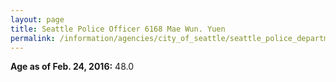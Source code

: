 ```yaml
---
layout: page
title: Seattle Police Officer 6168 Mae Wun. Yuen
permalink: /information/agencies/city_of_seattle/seattle_police_department/copbook/6168/
---
```


**Age as of Feb. 24, 2016:** 48.0
